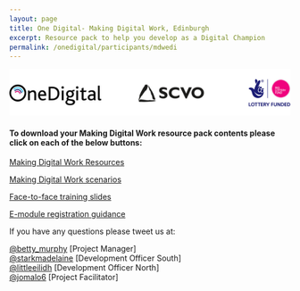 ```yaml
---
layout: page
title: One Digital- Making Digital Work, Edinburgh 
excerpt: Resource pack to help you develop as a Digital Champion
permalink: /onedigital/participants/mdwedi
---
```


![One Digital logostrip](/images/One-Digital-Logostrip.png)

#### To download your Making Digital Work resource pack contents please click on each of the below buttons: 
<a class="btn btn-primary btn-lg" href="/files/Making Digital Work Resource Pack.pdf">Making Digital Work Resources</a>

<a class="btn btn-primary btn-lg" href="/files/Making Digital Work Scenarios.pdf">Making Digital Work scenarios</a>

<a class="btn btn-primary btn-lg" href="/files/Making Digital Work SlidesEDI.pdf">Face-to-face training slides</a>

<a class="btn btn-primary btn-lg" href="/files/Registering- MDW.pdf">E-module registration guidance</a>

If you have any questions please tweet us at: 
 
[@betty_murphy](https://twitter.com/Betty_Murphy) [Project Manager]  
[@starkmadelaine](https://twitter.com/StarkMadelaine) [Development Officer South]   
[@littleeilidh](https://twitter.com/LittleEilidh) [Development Officer North]  
[@jomalo6](https://twitter.com/jomalo6) [Project Facilitator]

